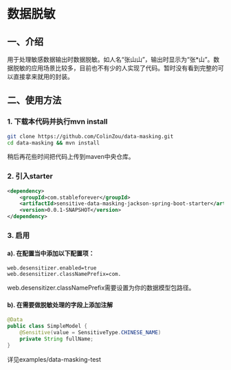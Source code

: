 # 数据脱敏

## 一、介绍

用于处理敏感数据输出时数据脱敏。如人名“张山山”，输出时显示为“张*山”。数据脱敏的应用场景比较多，目前也不有少的人实现了代码。暂时没有看到完整的可以直接拿来就用的封装。

## 二、使用方法

### 1. 下载本代码并执行mvn install

```bash
git clone https://github.com/ColinZou/data-masking.git
cd data-masking && mvn install
```

稍后再花些时间把代码上传到maven中央仓库。

### 2. 引入starter

```xml
<dependency>
    <groupId>com.stableforever</groupId>
    <artifactId>sensitive-data-masking-jackson-spring-boot-starter</artifactId>
    <version>0.0.1-SNAPSHOT</version>
</dependency>	
```

### 3. 启用

#### a). 在配置当中添加以下配置项：

```properties
web.desensitizer.enabled=true
web.desensitizer.classNamePrefix=com.
```

web.desensitizer.classNamePrefix需要设置为你的数据模型包路径。

#### b). 在需要做脱敏处理的字段上添加注解

```java
@Data
public class SimpleModel {
    @Sensitive(value = SensitiveType.CHINESE_NAME)
    private String fullName;
}
```

详见examples/data-masking-test